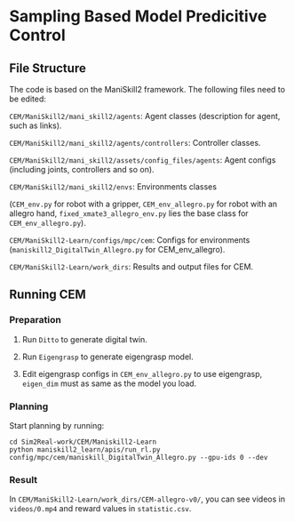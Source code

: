# Sampling Based Model Predicitive Control

## File Structure

The code is based on the ManiSkill2 framework. The following files need to be edited:

`CEM/ManiSkill2/mani_skill2/agents`: Agent classes (description for agent, such as links).

`CEM/ManiSkill2/mani_skill2/agents/controllers`: Controller classes.

`CEM/ManiSkill2/mani_skill2/assets/config_files/agents`: Agent configs (including joints, controllers and so on).

`CEM/ManiSkill2/mani_skill2/envs`: Environments classes 

(`CEM_env.py` for robot with a gripper, `CEM_env_allegro.py` for robot with an allegro hand, `fixed_xmate3_allegro_env.py` lies the base class for `CEM_env_allegro.py`).

`CEM/ManiSkill2-Learn/configs/mpc/cem`: Configs for environments (`maniskill2_DigitalTwin_Allegro.py` for CEM_env_allegro).

`CEM/ManiSkill2-Learn/work_dirs`: Results and output files for CEM.



## Running CEM
### Preparation
1. Run `Ditto` to generate digital twin.
   
2. Run `Eigengrasp` to generate eigengrasp model.
   
3. Edit eigengrasp configs in `CEM_env_allegro.py` to use eigengrasp, `eigen_dim` must as same as the model you load.

### Planning
Start planning by running: 
```
cd Sim2Real-work/CEM/Maniskill2-Learn
python maniskill2_learn/apis/run_rl.py config/mpc/cem/maniskill_DigitalTwin_Allegro.py --gpu-ids 0 --dev
```
### Result
In `CEM/ManiSkill2-Learn/work_dirs/CEM-allegro-v0/`, you can see videos in `videos/0.mp4` and reward values in `statistic.csv`.

